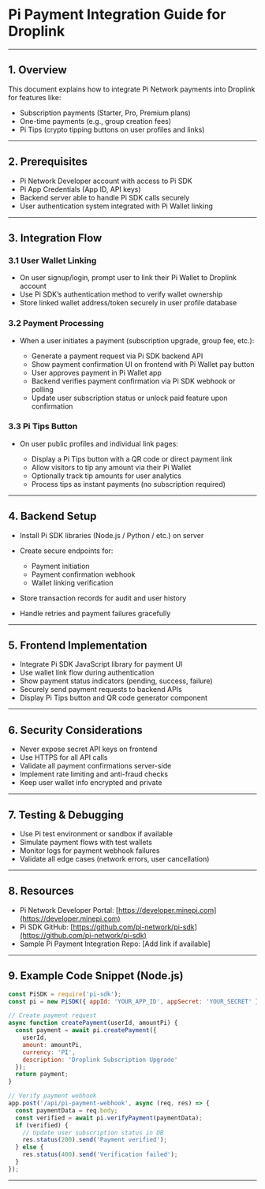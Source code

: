 # Pi Payment Integration Guide for Droplink

---

## 1. Overview

This document explains how to integrate Pi Network payments into Droplink for features like:

* Subscription payments (Starter, Pro, Premium plans)
* One-time payments (e.g., group creation fees)
* Pi Tips (crypto tipping buttons on user profiles and links)

---

## 2. Prerequisites

* Pi Network Developer account with access to Pi SDK
* Pi App Credentials (App ID, API keys)
* Backend server able to handle Pi SDK calls securely
* User authentication system integrated with Pi Wallet linking

---

## 3. Integration Flow

### 3.1 User Wallet Linking

* On user signup/login, prompt user to link their Pi Wallet to Droplink account
* Use Pi SDK’s authentication method to verify wallet ownership
* Store linked wallet address/token securely in user profile database

### 3.2 Payment Processing

* When a user initiates a payment (subscription upgrade, group fee, etc.):

  * Generate a payment request via Pi SDK backend API
  * Show payment confirmation UI on frontend with Pi Wallet pay button
  * User approves payment in Pi Wallet app
  * Backend verifies payment confirmation via Pi SDK webhook or polling
  * Update user subscription status or unlock paid feature upon confirmation

### 3.3 Pi Tips Button

* On user public profiles and individual link pages:

  * Display a Pi Tips button with a QR code or direct payment link
  * Allow visitors to tip any amount via their Pi Wallet
  * Optionally track tip amounts for user analytics
  * Process tips as instant payments (no subscription required)

---

## 4. Backend Setup

* Install Pi SDK libraries (Node.js / Python / etc.) on server
* Create secure endpoints for:

  * Payment initiation
  * Payment confirmation webhook
  * Wallet linking verification
* Store transaction records for audit and user history
* Handle retries and payment failures gracefully

---

## 5. Frontend Implementation

* Integrate Pi SDK JavaScript library for payment UI
* Use wallet link flow during authentication
* Show payment status indicators (pending, success, failure)
* Securely send payment requests to backend APIs
* Display Pi Tips button and QR code generator component

---

## 6. Security Considerations

* Never expose secret API keys on frontend
* Use HTTPS for all API calls
* Validate all payment confirmations server-side
* Implement rate limiting and anti-fraud checks
* Keep user wallet info encrypted and private

---

## 7. Testing & Debugging

* Use Pi test environment or sandbox if available
* Simulate payment flows with test wallets
* Monitor logs for payment webhook failures
* Validate all edge cases (network errors, user cancellation)

---

## 8. Resources

* Pi Network Developer Portal: [https://developer.minepi.com](https://developer.minepi.com)
* Pi SDK GitHub: [https://github.com/pi-network/pi-sdk](https://github.com/pi-network/pi-sdk)
* Sample Pi Payment Integration Repo: \[Add link if available]

---

## 9. Example Code Snippet (Node.js)

```javascript
const PiSDK = require('pi-sdk');
const pi = new PiSDK({ appId: 'YOUR_APP_ID', appSecret: 'YOUR_SECRET' });

// Create payment request
async function createPayment(userId, amountPi) {
  const payment = await pi.createPayment({
    userId,
    amount: amountPi,
    currency: 'PI',
    description: 'Droplink Subscription Upgrade'
  });
  return payment;
}

// Verify payment webhook
app.post('/api/pi-payment-webhook', async (req, res) => {
  const paymentData = req.body;
  const verified = await pi.verifyPayment(paymentData);
  if (verified) {
    // Update user subscription status in DB
    res.status(200).send('Payment verified');
  } else {
    res.status(400).send('Verification failed');
  }
});
```

---
